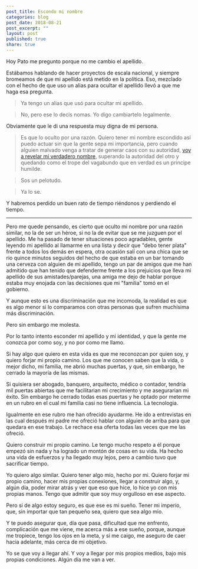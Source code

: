 ```yaml
---
post_title: Escondo mi nombre
categories: blog
post_date: 2018-08-21
post_excerpt: ""
layout: post
published: true
share: true
---
```

Hoy Pato me pregunto porque no me cambio el apellido.

Estábamos hablando de hacer proyectos de escala nacional, y siempre bromeamos de que mi apellido está metido en la política. Eso, mezclado con el hecho de que uso un alias para ocultar el apellido llevó a que me haga esa pregunta.

> Ya tengo un alias que usó para ocultar mi apellido.

> No, pero ese lo decis nomas. Yo digo cambiartelo legalmente.

Obviamente que le di una respuesta muy digna de mi persona.

> Es que lo oculto por una razón. Quiero tener mi nombre escondido así puedo actuar sin que la gente sepa mi importancia, pero cuando alguien malvado venga a tratar de generar caos con su autoridad, [voy a revelar mi verdadero nombre](https://tvtropes.org/pmwiki/pmwiki.php/Main/TheReveal), superando la autoridad del otro y quedando como el trope del vagabundo que en verdad es un principe humilde.

>  Sos un pelotudo.

>  Ya lo se.

Y habremos perdido un buen rato de tiempo riéndonos y perdiendo el tiempo.

<hr>

Pero me quede pensando, es cierto que oculto mi nombre por una razón similar, no la de ser un héroe, si no la de evitar que se me juzguen por el apellido. Me ha pasado de tener situaciones poco agradables, gente leyendo mi apellido al llamarme en una lista y decir que "debo tener plata" frente a todos los demás en espera, otra ocasión salí con una chica que se rio quince minutos seguidos del hecho de que estaba en un bar tomando una cerveza con alguien de mi apellido, tengo un par de amigos que me han admitido que han tenido que defenderme frente a los prejuicios que lleva mi apellido de sus amistades/parejas, una amiga me dejo de hablar porque estaba muy enojada con las decisiones que mi "familia" tomó en el gobierno.

Y aunque esto es una discriminación que me incomoda, la realidad es que es algo menor si lo comparamos con otras personas que sufren muchísima más discriminación.

Pero sin embargo me molesta.

Por lo tanto intento esconder mi apellido y mi identidad, y que la gente me conozca por como soy, y no por como me llamo.

Si hay algo que quiero en esta vida es que me reconozcan por quien soy, y quiero forjar mi propio camino. Los que me conocen saben que la vida, o mejor dicho, mi familia, me abrió muchas puertas, y que, sin embargo, he cerrado la mayoría de las mismas.

Si quisiera ser abogado, banquero, arquitecto, médico o contador, tendría mil puertas abiertas que me facilitarian mi crecimiento y me asegurarian mi éxito. Sin embargo he cerrado todas esas puertas y he optado por meterme en un rubro en el cual mi familia casi no tiene influencia. La tecnologia.

Igualmente en ese rubro me han ofrecido ayudarme. He ido a entrevistas en las cual después mi padre me ofreció hablar con alguien de arriba para que quedara en ese trabajo. Le rechace esa oferta todas las veces que me las ofreció.

Quiero construir mi propio camino. Le tengo mucho respeto a él porque empezó sin nada y ha logrado un montón de cosas en su vida. Ha hecho una vida de esfuerzos y ha llegado muy lejos, pero a cambio tuvo que sacrificar tiempo.

Yo quiero algo similar. Quiero tener algo mío, hecho por mi. Quiero forjar mi propio camino, hacer mis propias conexiones, llegar a construir algo, y, algún día, poder mirar atrás y ver que eso que hice, lo hice yo con mis propias manos. Tengo que admitir que soy muy orgulloso en ese aspecto.

Pero si de algo estoy seguro, es que ese es mi sueño. Tener mi imperio, que, sin importar que tan pequeño sea, quiero que sea algo mio.

Y te puedo asegurar que, día que pasa, dificultad que me enfrento, complicación que me viene, me acerca más a ese sueño, porque, aunque me tropiece, tengo los ojos en la meta, y si me caigo, me aseguro de caer hacia adelante, más cerca de mi objetivo.

Yo se que voy a llegar ahí. Y voy a llegar por mis propios medios, bajo mis propias condiciones. Algún día me van a ver.
